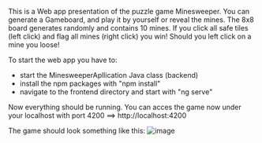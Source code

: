 This is a Web app presentation of the puzzle game Minesweeper. You can generate a Gameboard, and play it by yourself or reveal the mines.
The 8x8 board generates randomly and contains 10 mines. 
If you click all safe tiles (left click) and flag all mines (right click) you win!
Should you left click on a mine you loose!

To start the web app you have to:
- start the MinesweeperApllication Java class (backend)
- install the npm packages with "npm install"
- navigate to the frontend directory and start with "ng serve"

Now everything should be running. You can acces the game now under your localhost with port 4200 ==> http://localhost:4200

The game should look something like this:
![image](https://github.com/user-attachments/assets/c6ba8698-63cb-4d71-950a-c278f42fd52f)
